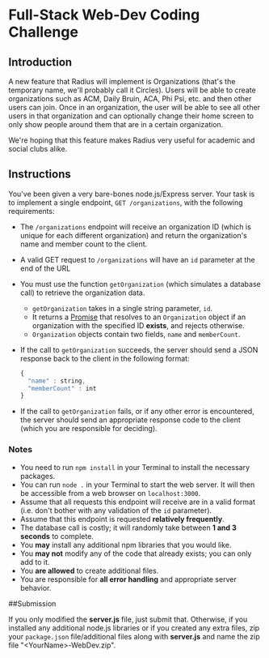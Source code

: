 # Full-Stack Web-Dev Coding Challenge

## Introduction

A new feature that Radius will implement is Organizations (that's the temporary name, we'll probably call it Circles). Users will be able to create organizations such as ACM, Daily Bruin, ACA, Phi Psi, etc. and then other users can join. Once in an organization, the user will be able to see all other users in that organization and can optionally change their home screen to only show people around them that are in a certain organization.

We're hoping that this feature makes Radius very useful for academic and social clubs alike.

## Instructions

You've been given a very bare-bones node.js/Express server. Your task is to implement a single endpoint, `GET /organizations`, with the following requirements:

- The `/organizations` endpoint will receive an organization ID (which is unique for each different organization) and return the organization's name and member count to the client.

- A valid GET request to `/organizations` will have an `id` parameter at the end of the URL

- You must use the function `getOrganization` (which simulates a database call) to retrieve the organization data.

  - `getOrganization` takes in a single string parameter, `id`.
  - It returns a [Promise](https://developer.mozilla.org/en-US/docs/Web/JavaScript/Reference/Global_Objects/Promise) that resolves to an `Organization` object if an organization with the specified ID **exists**, and rejects otherwise.
  - `Organization` objects contain two fields, `name` and `memberCount`.

- If the call to `getOrganization` succeeds, the server should send a JSON response back to the client in the following format:

  ```javascript
  {
  	"name" : string,
  	"memberCount" : int
  }
  ```

- If the call to `getOrganization` fails, or if any other error is encountered, the server should send an appropriate response code to the client (which you are responsible for deciding).

### Notes

- You need to run `npm install` in your Terminal to install the necessary packages.
- You can run `node .` in your Terminal to start the web server. It will then be accessible from a web browser on `localhost:3000`.
- Assume that all requests this endpoint will receive are in a valid format (i.e. don't bother with any validation of the `id` parameter).
- Assume that this endpoint is requested **relatively frequently**.
- The database call is costly; it will randomly take between **1 and 3 seconds** to complete.
- You **may** install any additional npm libraries that you would like.
- You **may not** modify any of the code that already exists; you can only add to it.
- You **are allowed** to create additional files.
- You are responsible for **all error handling** and appropriate server behavior.

##Submission

If you only modified the **server.js** file, just submit that. Otherwise, if you installed any additional node.js libraries or if you created any extra files, zip your `package.json` file/additional files along with **server.js** and name the zip file "\<YourName\>-WebDev.zip".
